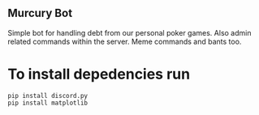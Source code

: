 ## Murcury Bot
Simple bot for handling debt from our personal poker games. Also admin related commands within the server. Meme commands and bants too.

# To install depedencies run
``` 
pip install discord.py
pip install matplotlib
```